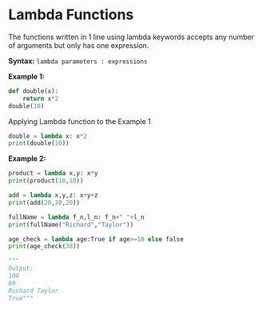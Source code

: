 # **Lambda Functions**
The functions written in 1 line using lambda keywords accepts any number of arguments but only has one expression.

**Syntax:** `lambda parameters : expressions`

**Example 1:**
```py
def double(x):
    return x*2
double(10)
```

Applying Lambda function to the Example 1

```py
double = lambda x: x*2
print(double(10))
```

**Example 2:**
```py
product = lambda x,y: x*y
print(product(10,10))

add = lambda x,y,z: x+y+z
print(add(20,20,20))

fullName = lambda f_n,l_n: f_n+" "+l_n
print(fullName("Richard","Taylor"))

age_check = lambda age:True if age>=18 else false
print(age_check(38))

"""
Output:
100
60
Richard Taylor
True"""
```